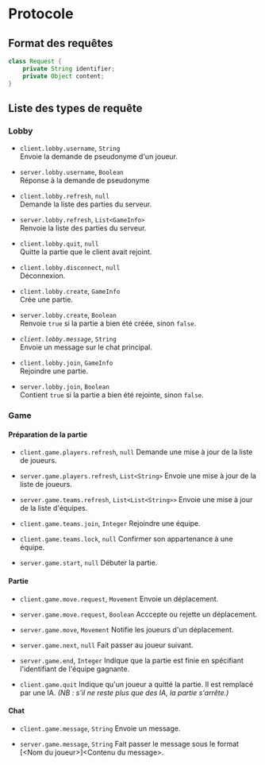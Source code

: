 # Protocole

## Format des requêtes

```java
class Request {
	private String identifier;
	private Object content;
}
```

## Liste des types de requête

### Lobby
- `client.lobby.username`, `String`  
  Envoie la demande de pseudonyme d'un joueur.

- `server.lobby.username`, `Boolean`  
  Réponse à la demande de pseudonyme

- `client.lobby.refresh`, `null`  
  Demande la liste des parties du serveur.

- `server.lobby.refresh`, `List<GameInfo>`  
  Renvoie la liste des parties du serveur.

- `client.lobby.quit`, `null`  
  Quitte la partie que le client avait rejoint.

- `client.lobby.disconnect`, `null`  
  Déconnexion.

- `client.lobby.create`, `GameInfo`  
  Crée une partie.

- `server.lobby.create`, `Boolean`  
  Renvoie `true` si la partie a bien été créée, sinon `false`.

- *`client.lobby.message`*, `String`  
  Envoie un message sur le chat principal.

- `client.lobby.join`, `GameInfo`  
  Rejoindre une partie.

- `server.lobby.join`, `Boolean`  
  Contient `true` si la partie a bien été rejointe, sinon `false`.

### Game
#### Préparation de la partie
- `client.game.players.refresh`, `null`
  Demande une mise à jour de la liste de joueurs.

- `server.game.players.refresh`, `List<String>`
  Envoie une mise à jour de la liste de joueurs.

- `server.game.teams.refresh`, `List<List<String>>`
  Envoie une mise à jour de la liste d'équipes.

- `client.game.teams.join`, `Integer`
  Rejoindre une équipe.

- `client.game.teams.lock`, `null`
  Confirmer son appartenance à une équipe.

- `server.game.start`, `null`
  Débuter la partie.
#### Partie
- `client.game.move.request`, `Movement`
  Envoie un déplacement.

- `server.game.move.request`, `Boolean`
  Acccepte ou rejette un déplacement.

- `server.game.move`, `Movement`
  Notifie les joueurs d'un déplacement.

- `server.game.next`, `null`
  Fait passer au joueur suivant.

- `server.game.end`, `Integer`
  Indique que la partie est finie en spécifiant l'identifiant de l'équipe gagnante.

- `client.game.quit`
  Indique qu'un joueur a quitté la partie. Il est remplacé par une IA. *(NB : s'il ne reste plus que des IA, la partie s'arrête.)*

#### Chat
- `client.game.message`, `String`
  Envoie un message.

- `server.game.message`, `String`
  Fait passer le message sous le format [\<Nom du joueur\>]\<Contenu du message\>.
